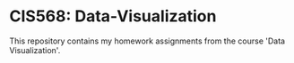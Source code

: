 # CIS568: Data-Visualization

This repository contains my homework assignments from the course 'Data Visualization'.
